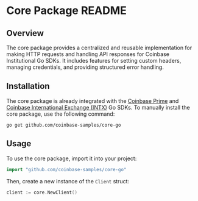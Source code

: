 # Core Package README

## Overview 

The core package provides a centralized and reusable implementation for making HTTP requests and handling API responses for Coinbase Institutional Go SDKs. It includes features for setting custom headers, managing credentials, and providing structured error handling.

## Installation 

The core package is already integrated with the [Coinbase Prime](https://github.com/coinbase-samples/prime-sdk-go) and [Coinbase International Exchange (INTX)](https://github.com/coinbase-samples/intx-sdk-go) Go SDKs. To manually install the core package, use the following command:

```
go get github.com/coinbase-samples/core-go
```

## Usage

To use the core package, import it into your project:

```go
import "github.com/coinbase-samples/core-go"
```

Then, create a new instance of the `Client` struct:

```go
client := core.NewClient()
```

